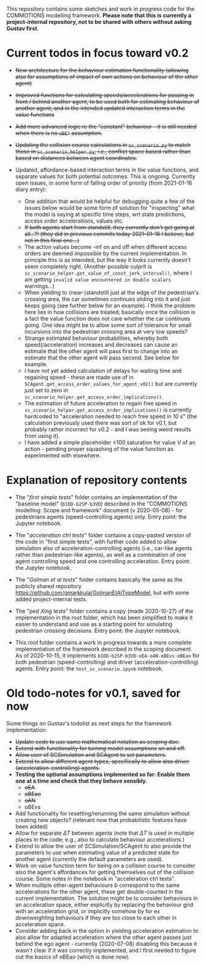This repository contains some sketches and work in progress code for the COMMOTIONS modelling framework. **Please note that this is currently a project-internal repository, not to be shared with others without asking Gustav first**.

# Current todos in focus toward v0.2

* ~~New architecture for the behaviour estimation functionality (allowing also for assumptions of impact of own actions on behaviour of the other agent)~~
* ~~Improved functions for calculating speeds/accelerations for passing in front / behind another agent, to be used both for estimating behaviour of another agent, and in the intended updated interaction terms in the value functions~~
* ~~Add more advanced logic re the "constant" behaviour - it is still needed when there is no `oBE*` assumption.~~
* ~~Updating the collision course calculations in `sc_scenario.py` to match those in `sc_scenario_helper.py`, i.e., conflict space based rather than based on distances between agent coordinates.~~
* Updated, affordance-based interaction terms in the value functions, and separate values for both potential outcomes. This is ongoing. Currently open issues, in some form of falling order of priority (from 2021-01-16 diary entry):

    * One addition that would be helpful for debugging quite a few of the issues below would be some form of solution for "inspecting" what the model is saying at specific time steps, wrt state predictions, access order accelerations, values etc.
    * ~~If both agents start from standstill, they currently don't get going at all...?! (they did in previous commits today 2021-01-16 I believe, but not in this final one...)~~
    * The action values become -inf on and off when different access orders are deemed impossible by the current implementation. In principle this is as intended, but the way it looks currently doesn't seem completely right. (Another possible culprit is `sc_scenario_helper.get_value_of_const_jerk_interval()`, where I am getting `invalid value encountered in double scalars` warnings...)
    * When yielding to (near-)standstill just at the edge of the pedestrian's crossing area, the car sometimes continues sliding into it and just keeps going (see further below for an example). I think the problem here lies in how collisions are treated; basically once the collision is a fact the value function does not care whether the car continues going. One idea might be to allow some sort of tolerance for small incursions into the pedestrian crossing area at very low speeds?
    * Strange estimated behaviour probabilities, whereby both speed(/acceleration) increases and decreases can cause an estimate that the other agent will pass first to change into an estimate that the other agent will pass second. See below for example.
    * I have not yet added calculation of delays for waiting time and regaining speed - these are made use of in `SCAgent.get_access_order_values_for_agent_v02()` but are currently just set to zero in `sc_scenario_helper.get_access_order_implications()`.
    * The estimation of future acceleration to regain free speed in `sc_scenario_helper.get_access_order_implications()` is currently hardcoded to "acceleration needed to reach free speed in 10 s" (the calculation previously used there was sort of ok for v0.1, but probably rather incorrect for v0.2 - and I was seeing weird results from using it).
    * I have added a simple placeholder $\pm$100 saturation for value $V$ of an action - pending proper squashing of the value function as experimented with elsewhere.



# Explanation of repository contents

* The "*first simple tests*" folder contains an implementation of the "baseline model" (`b1DD-b2SP-b3VD`) described in the "COMMOTIONS modelling: Scope and framework" document (v 2020-05-08) - for pedestrians agents (speed-controlling agents) only. Entry point: the Jupyter notebook.

* The "*acceleration ctrl tests*" folder contains a copy-pasted version of the code in "first simple tests", with further code added to allow simulation also of acceleration-controlling agents (i.e., car-like agents rather than pedestrian-like agents), as well as a combination of one agent controlling speed and one controlling acceleration. Entry point: the Jupyter notebook.

* The "*Golman et al tests*" folder contains basically the same as the publicly shared repository https://github.com/gmarkkula/GolmanEtAlTypeModel, but with some added project-internal tests.

* The "*ped Xing tests*" folder contains a copy (made 2020-10-27) of the implementation in the root folder, which has been simplified to make it easier to understand and use as a starting point for simulating pedestrian crossing decisions. Entry point: the Jupyter notebook.

* This root folder contains a work in progress towards a more complete implementation of the framework described in the scoping document. As of 2020-10-15, it implements `b1DD-b2SP-b3VD-oEA-oAN-oBEvs-oBEao` for both pedestrian (speed-controlling) and 
driver (acceleration-controlling) agents. Entry point: the `test_sc_scenario.ipynb` notebook.

# Old todo-notes for v0.1, saved for now

Some things on Gustav's todolist as next steps for the framework implementation:
* ~~Update code to use same mathematical notation as scoping doc.~~
* ~~Extend with functionality for turning model assumptions on and off.~~
* ~~Allow user of SCSimulation and SCAgent to set parameters.~~
* ~~Extend to allow different agent types, specifically to allow also driver (acceleration-controlling) agents.~~
* **Testing the optional assumptions implemented so far: Enable them one at a time and check that they behave sensibly.**
    * ~~oEA~~
    * ~~oBEao~~
    * ~~oAN~~
    * oBEvs
* Add functionality for resetting/rerunning the same simulation without creating new objects? (relevant now that probabilistic features have been added)
* Allow for separate $\Delta T$ between agents (note that $\Delta T$ is used in multiple places in the code; e.g., also to calculate behaviour accelerations.)
* Extend to allow the user of SCSimulation/SCAgent to also provide the parameters to use when estimating value of a predicted state for another agent (currently the default parameters are used).
* Work on value function term for being on a collision course to consider also the agent's affordances for getting themselves out of the collision course. Some notes in the notebook in "acceleration ctrl tests".
* When multiple other-agent behaviours $b$ correspond to the same accelerations for the other agent, these get double-counted in the current implementation. The solution might be to consider behaviours in an acceleration space, either explicitly by replacing the behaviour grid with an acceleration grid, or implicitly somehow by for ex downweighting behaviours if they are too close to each other in acceleration space.
* Consider adding back in the option in yielding acceleration estimation to also allow for adapted acceleration where the other agent passes just behind the ego agent - currently (2020-07-08) disabling this because it wasn't clear if it was correctly implemented, and I first needed to figure out the basics of oBEao (which is done now).


